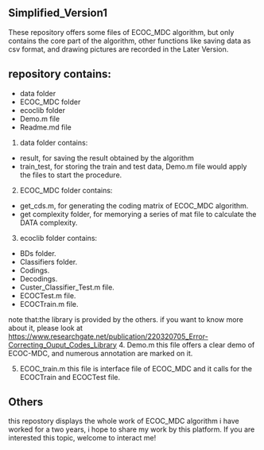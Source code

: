 ## Simplified_Version1

These repository offers some files of ECOC_MDC algorithm, but only contains the core part of the algorithm,
other functions like saving data as csv format, and drawing pictures are recorded in the Later Version.

## repository contains:
- data folder
- ECOC_MDC folder
- ecoclib folder
- Demo.m file
- Readme.md file
1. data folder contains:
  - result, for saving the result obtained by the algorithm
  - train_test, for storing the train and test data, Demo.m file would apply the files to start the procedure.
  
2. ECOC_MDC folder contains:
  - get_cds.m, for generating the coding matrix of ECOC_MDC algorithm.
  - get complexity folder, for memorying a series of mat file to calculate the DATA complexity.
 
3. ecoclib folder contains:
  - BDs folder.
  - Classifiers folder.
  - Codings.
  - Decodings.
  - Custer_Classifier_Test.m file.
  - ECOCTest.m file.
  - ECOCTrain.m file.
  
  note that:the library is provided by the others. if you want to know more about it, please look at https://www.researchgate.net/publication/220320705_Error-Correcting_Ouput_Codes_Library
4. Demo.m 
  this file offers a clear demo of ECOC-MDC, and numerous annotation are marked on it.
  
5. ECOC_train.m
  this file is interface file of ECOC_MDC and it calls for the ECOCTrain and ECOCTest file.
  
## Others
  this repostory displays the whole work of ECOC_MDC algorithm i have worked for a two years, i hope to share my work by this platform. If you are interested this topic, welcome to interact me!
  
  

